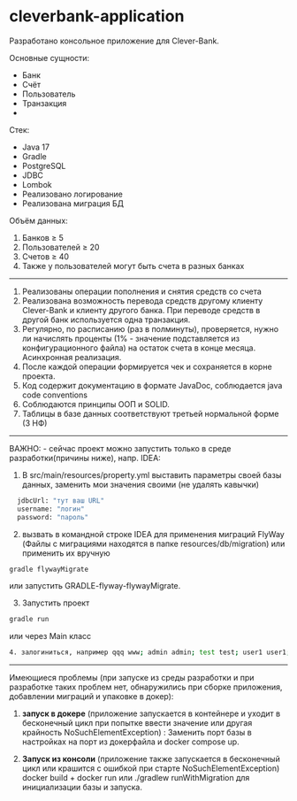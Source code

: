 # cleverbank-application

Разработано консольное приложение для Clever-Bank.

Основные сущности:
- Банк
- Счёт
- Пользователь
- Транзакция
- 
Стек:
- Java 17
- Gradle
- PostgreSQL
- JDBC
- Lombok
- Реализовано логирование
- Реализована миграция БД
  
 Объём данных:
1. Банков ≥ 5
2. Пользователей ≥ 20
3. Счетов ≥ 40
4. Также у пользователей могут быть счета в разных банках
______________
  1. Реализованы операции пополнения и снятия средств со счета
  2. Реализована возможность перевода средств другому клиенту Clever-Bank и клиенту другого банка. При переводе средств в другой банк используется одна транзакция.
  3. Регулярно, по расписанию (раз в полминуты), проверяется, нужно ли начислять проценты (1% - значение подставляется из конфигурационного файла) на остаток
счета в конце месяца. Асинхронная реализация.
  4. После каждой операции формируется чек и сохраняется в корне проекта.
  5. Код содержит документацию в формате JavaDoc, соблюдается java code conventions
  6. Соблюдаются принципы ООП и SOLID.
  7. Таблицы в базе данных соответствуют третьей нормальной форме (3 НФ)
_______________________________
ВАЖНО: - сейчас проект можно запустить только в среде разработки(причины ниже), напр. IDEA:

1. В src/main/resources/property.yml выставить параметры своей базы данных, заменить мои значения своими (не удалять кавычки)
```bash
  jdbcUrl: "тут ваш URL"
  username: "логин"
  password: "пароль"
```
 
2. вызвать в командной строке IDEA для применения миграций FlyWay (Файлы с миграциями находятся в папке resources/db/migration) или применить их вручную
```bash
gradle flywayMigrate
```
или запустить GRADLE-flyway-flywayMigrate. 

3. Запустить проект
```bash
gradle run
```
или через Main класс

```bash
4. залогиниться, например qqq www; admin admin; test test; user1 user1;
```



_________________________________

Имеющиеся проблемы (при запуске из среды разработки и при разработке таких проблем нет, обнаружились при сборке приложения, добавлении миграций и упаковке в докер):

1. **запуск в докере** (приложение запускается в контейнере и уходит в бесконечный цикл при попытке ввести значение или другая крайность NoSuchElementException) :
Заменить порт базы в настройках на порт из докерфайла и docker compose up.

2. **Запуск из консоли** (приложение также запускается в бесконечный цикл или крашится с ошибкой при старте NoSuchElementException)
docker build + docker run  или ./gradlew runWithMigration для инициализации базы и запуска.




